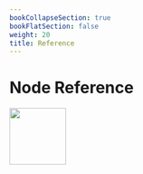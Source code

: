 ```yaml
---
bookCollapseSection: true
bookFlatSection: false
weight: 20
title: Reference
---
```


# Node Reference

<img src="/img/Build_a_dApp_ver1.svg" height="100px">
